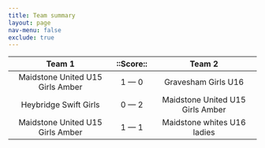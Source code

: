 ```yaml
---
title: Team summary
layout: page
nav-menu: false
exclude: true
---
```




|              Team 1              |  ::Score::  |              Team 2              |
|:--------------------------------:|:-----------:|:--------------------------------:|
| Maidstone United U15 Girls Amber | 1 &mdash; 0 |       Gravesham Girls U16        |
|      Heybridge Swift Girls       | 0 &mdash; 2 | Maidstone United U15 Girls Amber |
| Maidstone United U15 Girls Amber | 1 &mdash; 1 |   Maidstone whites U16 ladies    |

 <br /><br /><br />